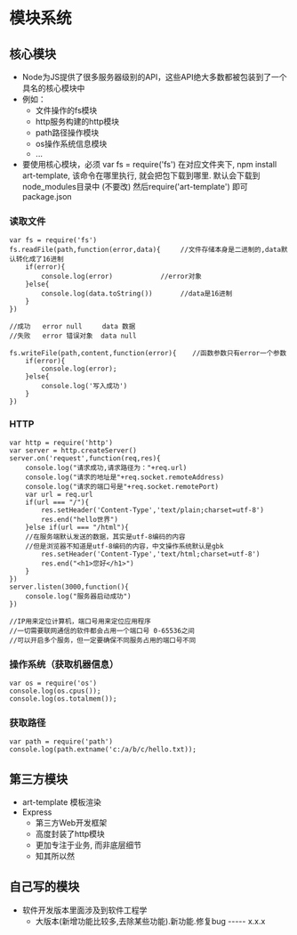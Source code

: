 # 模块系统

## 核心模块

- Node为JS提供了很多服务器级别的API，这些API绝大多数都被包装到了一个具名的核心模块中
- 例如：
  - 文件操作的fs模块
  - http服务构建的http模块
  - path路径操作模块
  - os操作系统信息模块
  - ...
- 要使用核心模块，必须  var fs = require('fs')
   在对应文件夹下, npm install art-template, 该命令在哪里执行, 就会把包下载到哪里. 默认会下载到node_modules目录中 (不要改)    然后require('art-template') 即可
	 package.json	

### 读取文件

```
var fs = require('fs')
fs.readFile(path,function(error,data){     //文件存储本身是二进制的,data默认转化成了16进制
    if(error){
    	console.log(error)            //error对象
    }else{
        console.log(data.toString())       //data是16进制
    }
})

//成功   error null     data 数据
//失败   error 错误对象  data null

fs.writeFile(path,content,function(error){    //函数参数只有error一个参数
    if(error){
        console.log(error);
    }else{
        console.log('写入成功')
    }
})
```

### HTTP

```
var http = require('http')
var server = http.createServer()
server.on('request',function(req,res){
	console.log("请求成功,请求路径为："+req.url)
	console.log("请求的地址是"+req.socket.remoteAddress)
	console.log("请求的端口号是"+req.socket.remotePort)
	var url = req.url
	if(url === "/"){
        res.setHeader('Content-Type','text/plain;charset=utf-8')
        res.end("hello世界")
	}else if(url === "/html"){
	//在服务端默认发送的数据，其实是utf-8编码的内容
	//但是浏览器不知道是utf-8编码的内容，中文操作系统默认是gbk
		res.setHeader('Content-Type','text/html;charset=utf-8')
        res.end("<h1>您好</h1>")
	}
})
server.listen(3000,function(){
    console.log("服务器启动成功")
})

//IP用来定位计算机，端口号用来定位应用程序
//一切需要联网通信的软件都会占用一个端口号 0-65536之间
//可以开启多个服务，但一定要确保不同服务占用的端口号不同
```

### 操作系统（获取机器信息）

```
var os = require('os')
console.log(os.cpus());
console.log(os.totalmem());
```

### 获取路径

```
var path = require('path')
console.log(path.extname('c:/a/b/c/hello.txt));
```

## 第三方模块

- art-template  模板渲染
- Express
  - 第三方Web开发框架
  - 高度封装了http模块
  - 更加专注于业务, 而非底层细节
  - 知其所以然 

## 自己写的模块



- 软件开发版本里面涉及到软件工程学
  - 大版本(新增功能比较多,去除某些功能).新功能.修复bug   -----   x.x.x